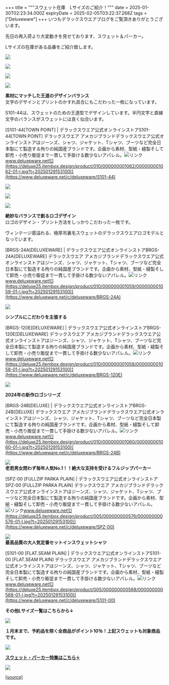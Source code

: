 +++
title = """スウェット在庫　Lサイズのご紹介！"""
date = 2025-01-30T02:23:34.000Z
expiryDate = 2025-02-05T03:22:37.268Z
tags = ["Deluxeware"]
+++
いつもデラックスウエアブログをご覧頂きありがとうございます。

先日の再入荷より大変動きを見せております、スウェット＆パーカー。

Lサイズの在庫がある品番をご紹介致します。

[![](https://deluxe25.itembox.design/item/freeimg/topbn/202501_lsizeken_930-2.jpg?t=20250128144318)](https://www.deluxeware.net/f/sweatLsize)

[![](https://stat.ameba.jp/user_images/20250129/16/deluxeware/26/f3/j/o0800100015538412912.jpg)](https://stat.ameba.jp/user_images/20250129/16/deluxeware/26/f3/j/o0800100015538412912.jpg)

[![](https://stat.ameba.jp/user_images/20250129/16/deluxeware/87/a7/j/o0800100015538412910.jpg)](https://stat.ameba.jp/user_images/20250129/16/deluxeware/87/a7/j/o0800100015538412910.jpg)

[![](https://stat.ameba.jp/user_images/20250129/16/deluxeware/0d/c8/j/o0800100015538412899.jpg)](https://stat.ameba.jp/user_images/20250129/16/deluxeware/0d/c8/j/o0800100015538412899.jpg)

**素材にマッチした王道のデザインバランス**  
文字のデザインとプリントのかすれ具合にもこだわった一枚になっています。

S101-44は、スウェットのための王道型でデザインしています。半円文字と直線文字のバランスがスウェットには良く似合います。

[S101-44\[TOWN POINT\] | デラックスウエア公式オンラインストアS101-44\[TOWN POINT\] デラックスウエア アメカジブランドデラックスウエア公式オンラインストアはジーンズ、シャツ、ジャケット、Tシャツ、ブーツなど完全日本製にて製造する拘りの純国産ブランドです。企画から素材、型紙・縫製そして卸売・小売り販促まで一貫して手掛ける数少ないアパレル。![リンク](https://c.stat100.ameba.jp/ameblo/symbols/v3.20.0/svg/gray/editor_link.svg)www.deluxeware.net![](https://deluxe25.itembox.design/product/010/000000001062/000000001062-01-l.jpg?t=20250129153100)](https://www.deluxeware.net/c/deluxeware/S101-44)

[![](https://stat.ameba.jp/user_images/20250129/16/deluxeware/3a/17/j/o0800100015538412904.jpg)](https://stat.ameba.jp/user_images/20250129/16/deluxeware/3a/17/j/o0800100015538412904.jpg)

[![](https://stat.ameba.jp/user_images/20250129/16/deluxeware/8f/92/j/o0800100015538412902.jpg)](https://stat.ameba.jp/user_images/20250129/16/deluxeware/8f/92/j/o0800100015538412902.jpg)

[![](https://stat.ameba.jp/user_images/20250129/16/deluxeware/25/68/j/o0800100015538412908.jpg)](https://stat.ameba.jp/user_images/20250129/16/deluxeware/25/68/j/o0800100015538412908.jpg)

**絶妙なバランスで創るロゴデザイン**  
ロゴのデザイン・プリント方法をしっかりこだわった一枚です。

ヴィンテージ感溢れる、極厚吊裏毛スウェットのデラックスウエアロゴモデルとなっています。

[BRGS-24A\[DELUXEWARE\] | デラックスウエア公式オンラインストアBRGS-24A\[DELUXEWARE\] デラックスウエア アメカジブランドデラックスウエア公式オンラインストアはジーンズ、シャツ、ジャケット、Tシャツ、ブーツなど完全日本製にて製造する拘りの純国産ブランドです。企画から素材、型紙・縫製そして卸売・小売り販促まで一貫して手掛ける数少ないアパレル。![リンク](https://c.stat100.ameba.jp/ameblo/symbols/v3.20.0/svg/gray/editor_link.svg)www.deluxeware.net![](https://deluxe25.itembox.design/product/010/000000001059/000000001059-01-l.jpg?t=20250129153100)](https://www.deluxeware.net/c/deluxeware/BRGS-24A)

[![](https://stat.ameba.jp/user_images/20250123/15/deluxeware/ca/d7/j/o0800080015536249956.jpg)](https://stat.ameba.jp/user_images/20250123/15/deluxeware/ca/d7/j/o0800080015536249956.jpg)

**シンプルにこだわりを主張する**

[BRGS-120E\[DELUXEWARE\] | デラックスウエア公式オンラインストアBRGS-120E\[DELUXEWARE\] デラックスウエア アメカジブランドデラックスウエア公式オンラインストアはジーンズ、シャツ、ジャケット、Tシャツ、ブーツなど完全日本製にて製造する拘りの純国産ブランドです。企画から素材、型紙・縫製そして卸売・小売り販促まで一貫して手掛ける数少ないアパレル。![リンク](https://c.stat100.ameba.jp/ameblo/symbols/v3.20.0/svg/gray/editor_link.svg)www.deluxeware.net![](https://deluxe25.itembox.design/product/010/000000001058/000000001058-01-l.jpg?t=20250129153100)](https://www.deluxeware.net/c/deluxeware/BRGS-120E)

[![](https://stat.ameba.jp/user_images/20250120/16/deluxeware/27/92/j/o0800085215535249869.jpg)](https://stat.ameba.jp/user_images/20250120/16/deluxeware/27/92/j/o0800085215535249869.jpg)

**2024年の新作ロゴシリーズ**

[BRGS-24B\[DELUXE\] | デラックスウエア公式オンラインストアBRGS-24B\[DELUXE\] デラックスウエア アメカジブランドデラックスウエア公式オンラインストアはジーンズ、シャツ、ジャケット、Tシャツ、ブーツなど完全日本製にて製造する拘りの純国産ブランドです。企画から素材、型紙・縫製そして卸売・小売り販促まで一貫して手掛ける数少ないアパレル。![リンク](https://c.stat100.ameba.jp/ameblo/symbols/v3.20.0/svg/gray/editor_link.svg)www.deluxeware.net![](https://deluxe25.itembox.design/product/010/000000001060/000000001060-01-l.jpg?t=20250129153100)](https://www.deluxeware.net/c/deluxeware/BRGS-24B)

[![](https://stat.ameba.jp/user_images/20250118/16/deluxeware/9f/e2/j/o0800080015534455839.jpg)](https://stat.ameba.jp/user_images/20250118/16/deluxeware/9f/e2/j/o0800080015534455839.jpg)  
**老若男女問わず毎年人気No.1！！絶大な支持を受けるフルジップパーカー**

[SPZ-00 \[FULLZIP PARKA PLAIN\] | デラックスウエア公式オンラインストアSPZ-00 \[FULLZIP PARKA PLAIN\] デラックスウエア アメカジブランドデラックスウエア公式オンラインストアはジーンズ、シャツ、ジャケット、Tシャツ、ブーツなど完全日本製にて製造する拘りの純国産ブランドです。企画から素材、型紙・縫製そして卸売・小売り販促まで一貫して手掛ける数少ないアパレル。![リンク](https://c.stat100.ameba.jp/ameblo/symbols/v3.20.0/svg/gray/editor_link.svg)www.deluxeware.net![](https://deluxe25.itembox.design/product/005/000000000576/000000000576-01-l.jpg?t=20250129153100)](https://www.deluxeware.net/c/deluxeware/SPZ-00)

[![](https://stat.ameba.jp/user_images/20250130/10/deluxeware/20/23/j/o0800080015538653866.jpg)](https://stat.ameba.jp/user_images/20250130/10/deluxeware/20/23/j/o0800080015538653866.jpg)  
**最高品質の大人気定番セットインスウェットシャツ**

[S101-00 \[FLAT.SEAM PLAIN\] | デラックスウエア公式オンラインストアS101-00 \[FLAT.SEAM PLAIN\] デラックスウエア アメカジブランドデラックスウエア公式オンラインストアはジーンズ、シャツ、ジャケット、Tシャツ、ブーツなど完全日本製にて製造する拘りの純国産ブランドです。企画から素材、型紙・縫製そして卸売・小売り販促まで一貫して手掛ける数少ないアパレル。![リンク](https://c.stat100.ameba.jp/ameblo/symbols/v3.20.0/svg/gray/editor_link.svg)www.deluxeware.net![](https://deluxe25.itembox.design/product/005/000000000568/000000000568-01-l.jpg?t=20250129153100)](https://www.deluxeware.net/c/deluxeware/S101-00)

**その他Lサイズ一覧はこちらから↓**

[![](https://deluxe25.itembox.design/item/freeimg/topbn/202501_lsizeken_930-2.jpg?t=20250128144318)](https://www.deluxeware.net/f/sweatLsize)

**１月末まで、予約品を除く全商品がポイント10％！上記スウェットも対象商品です。**

[![](https://stat.ameba.jp/user_images/20250124/16/deluxeware/d3/bf/j/o1200050015536602248.jpg?caw=800)](https://www.deluxeware.net/)

[**スウェット・パーカー特集はこちら↓**](https://www.deluxeware.net/c/sweathoodie)

[![](https://stat.ameba.jp/user_images/20250120/17/deluxeware/7f/2c/j/o1200050015535259494.jpg?caw=800)](https://www.deluxeware.net/c/sweathoodie)

[[source]](https://ameblo.jp/deluxeware/entry-12884411862.html)

